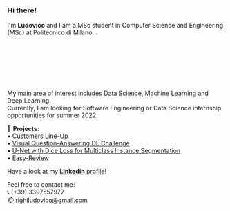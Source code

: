 ### Hi there!

I'm **Ludovico** and I am a MSc student in Computer Science and Engineering (MSc) at Politecnico di Milano.  <img width="3%" src="https://user-images.githubusercontent.com/52406034/141650515-e762b8fe-d829-4bed-be1e-b1a37f95251b.png">
 


My main area of interest includes Data Science, Machine Learning and Deep Learning.  
Currently, I am looking for Software Engineering or Data Science internship opportunities for summer 2022.

📌 **Projects**:  
• [Customers Line-Up](https://github.com/LudovicoRighi/Customer-LineUp)  
• [Visual Question-Answering DL Challenge](https://github.com/LudovicoRighi/Visual-Question-Answering-DL-Challenge)  
• [U-Net with Dice Loss for Multiclass Instance Segmentation](https://github.com/LudovicoRighi/U-Net-with-Dice-Loss-for-Multiclass-Instance-Segmentation)  
• [Easy-Review](https://github.com/LudovicoRighi/EasyReview)  



Have a look at my [**Linkedin** profile](https://www.linkedin.com/in/ludovico-righi-18b886167/)! 

Feel free to contact me:  
📞 (+39) 3397557977  
📫 righiludovico@gmail.com

<!--
**LudovicoRighi/LudovicoRighi** is a ✨ _special_ ✨ repository because its `README.md` (this file) appears on your GitHub profile.

Here are some ideas to get you started:

- 🔭 I’m currently working on ...
- 🌱 I’m currently learning ...
- 👯 I’m looking to collaborate on ...
- 🤔 I’m looking for help with ...
- 💬 Ask me about ...
- 📫 How to reach me: ...
- 😄 Pronouns: ...
- ⚡ Fun fact: ...
-->
